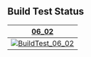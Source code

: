 ## Build Test Status
| [06_02](https://github.com/Souto-Naitou/PG3/tree/06_02) |
|:---:|
|[![BuildTest_06_02](https://github.com/Souto-Naitou/PG3/actions/workflows/06_02.yml/badge.svg?branch=06_02)](https://github.com/Souto-Naitou/PG3/actions/workflows/06_02.yml)|
